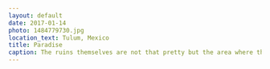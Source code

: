 ```yaml
---
layout: default
date: 2017-01-14
photo: 1484779730.jpg
location_text: Tulum, Mexico
title: Paradise
caption: The ruins themselves are not that pretty but the area where they are is. Directly on the ocean, up on a cliff. 2000 years ago, humans were living there as it was easy for them to get food from the ocean. Nowadays, it simply looks like paradise.
---
```


